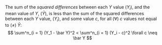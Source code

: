 The sum of the *squared differences* between each $Y$ value ($Y_i$), and the mean value of $Y$, ($\bar Y$), is less than the sum of the squared differences between each $Y$ value, ($Y_i$), and some value $c$, for all ($\forall$) $c$ values not equal to ($\neq$) $\bar Y$:
$$
\sum^n_{i = 1}
(Y_1 - \bar Y)^2
<
\sum^n_{i = 1}
(Y_i - c)^2
\forall c \neq \bar Y
$$
